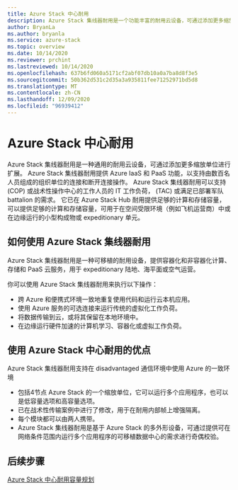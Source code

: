 ```yaml
---
title: Azure Stack 中心耐用
description: Azure Stack 集线器耐用是一个功能丰富的耐用云设备，可通过添加更多缩放单位来提供 Azure IaaS 和 PaaS 功能，轻松扩展
author: BryanLa
ms.author: bryanla
ms.service: azure-stack
ms.topic: overview
ms.date: 10/14/2020
ms.reviewer: prchint
ms.lastreviewed: 10/14/2020
ms.openlocfilehash: 637b6fd060a5171cf2abf07db10a0a7ba8d8f3e5
ms.sourcegitcommit: 50b362d531c2d35a3a935811fee71252971bd5d8
ms.translationtype: MT
ms.contentlocale: zh-CN
ms.lasthandoff: 12/09/2020
ms.locfileid: "96939412"
---
```

# <a name="azure-stack-hub-ruggedized"></a>Azure Stack 中心耐用 

Azure Stack 集线器耐用是一种通用的耐用云设备，可通过添加更多缩放单位进行扩展。 Azure Stack 集线器耐用提供 Azure IaaS 和 PaaS 功能，以支持由数百名人员组成的组织单位的连接和断开连接操作。 Azure Stack 集线器耐用可以支持 (COP) 或战术性操作中心的工作人员的 IT 工作负荷， (TAC) 或满足已部署军队 battalion 的需求。 它已在 Azure Stack Hub 耐用提供足够的计算和存储容量，可以提供足够的计算和存储容量，可用于在空间受限环境（例如飞机运营商）中或在边缘运行的小型构成物或 expeditionary 单元。

## <a name="how-you-can-use-azure-stack-hub-ruggedized"></a>如何使用 Azure Stack 集线器耐用

Azure Stack 集线器耐用是一种可移植的耐用设备，提供容器化和非容器化计算、存储和 PaaS 云服务，用于 expeditionary 陆地、海平面或空气运营。

你可以使用 Azure Stack 集线器耐用来执行以下操作：
 - 跨 Azure 和便携式环境一致地重复使用代码和运行云本机应用。
 - 使用 Azure 服务的可选连接来运行传统的虚拟化工作负荷。
 - 将数据传输到云，或将其保留在本地环境中。
 - 在边缘运行硬件加速的计算机学习、容器化或虚拟工作负荷。

## <a name="benefits-of-using-azure-stack-hub-ruggedized"></a>使用 Azure Stack 中心耐用的优点

Azure Stack 集线器耐用支持在 disadvantaged 通信环境中使用 Azure 的一致环境 
 - 包括4节点 Azure Stack 的一个缩放单位，它可以运行多个应用程序，也可以是低容量选项和高容量选项。
 - 已在战术性传输案例中进行了修改，用于在耐用内部帧上增强隔离。
 - 每个模块都可以由两人携带。
 - Azure Stack 集线器耐用是基于 Azure Stack 的多外形设备，可通过提供可在网络条件范围内运行多个应用程序的可移植数据中心的需求进行奇偶校验。

## <a name="next-steps"></a>后续步骤

[Azure Stack 中心耐用容量规划](azure-stack-capacity-planning-overview.md)